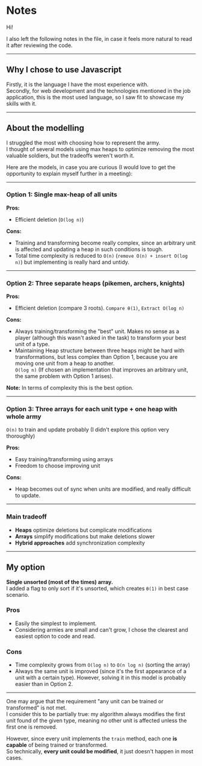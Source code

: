 # Notes

Hi!

I also left the following notes in the file, in case it feels more natural to read it after reviewing the code.

---

## Why I chose to use Javascript

Firstly, it is the language I have the most experience with.  
Secondly, for web development and the technologies mentioned in the job application, this is the most used language, so I saw fit to showcase my skills with it.

---

## About the modelling

I struggled the most with choosing how to represent the army.  
I thought of several models using max heaps to optimize removing the most valuable soldiers, but the tradeoffs weren't worth it.

Here are the models, in case you are curious (I would love to get the opportunity to explain myself further in a meeting):

---

### Option 1: Single max-heap of all units

**Pros:**
- Efficient deletion (`O(log n)`)

**Cons:**
- Training and transforming become really complex, since an arbitrary unit is affected and updating a heap in such conditions is tough.
- Total time complexity is reduced to `O(n)` (`remove O(n) + insert O(log n)`) but implementing is really hard and untidy.

---

### Option 2: Three separate heaps (pikemen, archers, knights)

**Pros:**
- Efficient deletion (compare 3 roots). `Compare θ(1)`, `Extract O(log n)`

**Cons:**
- Always training/transforming the "best" unit. Makes no sense as a player (although this wasn't asked in the task) to transform your best unit of a type.
- Maintaining Heap structure between three heaps might be hard with transformations, but less complex than Option 1, because you are moving one unit from a heap to another.  
  `O(log n)` (If chosen an implementation that improves an arbitrary unit, the same problem with Option 1 arises).

**Note:** In terms of complexity this is the best option.

---

### Option 3: Three arrays for each unit type + one heap with whole army

`O(n)` to train and update probably (I didn't explore this option very thoroughly)

**Pros:**
- Easy training/transforming using arrays
- Freedom to choose improving unit

**Cons:**
- Heap becomes out of sync when units are modified, and really difficult to update.

---

### Main tradeoff

- **Heaps** optimize deletions but complicate modifications  
- **Arrays** simplify modifications but make deletions slower  
- **Hybrid approaches** add synchronization complexity

---

## My option

**Single unsorted (most of the times) array.**  
I added a flag to only sort if it's unsorted, which creates `θ(1)` in best case scenario.

### Pros
- Easily the simplest to implement.
- Considering armies are small and can't grow, I chose the clearest and easiest option to code and read.

### Cons
- Time complexity grows from `O(log n)` to `O(n log n)` (sorting the array)
- Always the same unit is improved (since it's the first appearance of a unit with a certain type).
  However, solving it in this model is probably easier than in Option 2.

---

One may argue that the requirement "any unit can be trained or transformed" is not met.  
I consider this to be partially true: my algorithm always modifies the first unit found of the given type, meaning no other unit is affected unless the first one is removed.

However, since every unit implements the `train` method, each one **is capable** of being trained or transformed.  
So technically, **every unit could be modified**, it just doesn't happen in most cases.
